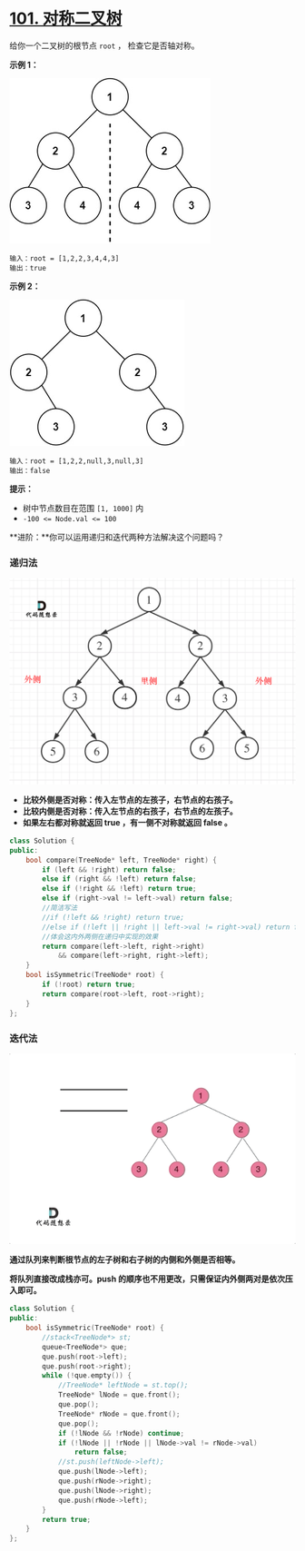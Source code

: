 # [101. 对称二叉树](https://leetcode-cn.com/problems/symmetric-tree/)

给你一个二叉树的根节点 `root` ， 检查它是否轴对称。

**示例 1：**

![img](../../Images/4.对称二叉树.assets/symtree1.jpg)

```
输入：root = [1,2,2,3,4,4,3]
输出：true
```

**示例 2：**

![img](../../Images/4.对称二叉树.assets/symtree2.jpg)

```
输入：root = [1,2,2,null,3,null,3]
输出：false
```

**提示：**

- 树中节点数目在范围 `[1, 1000]` 内
- `-100 <= Node.val <= 100`

**进阶：**你可以运用递归和迭代两种方法解决这个问题吗？

### 递归法

![101. 对称二叉树1](../../Images/4.对称二叉树.assets/20210203144624414.png)

- **比较外侧是否对称：传入左节点的左孩子，右节点的右孩子。**
- **比较内侧是否对称：传入左节点的右孩子，右节点的左孩子。**
- **如果左右都对称就返回 true ，有一侧不对称就返回 false 。**

```c++
class Solution {
public:
    bool compare(TreeNode* left, TreeNode* right) {
        if (left && !right) return false;
        else if (right && !left) return false;
        else if (!right && !left) return true;
        else if (right->val != left->val) return false;
        //简洁写法
        //if (!left && !right) return true;
        //else if (!left || !right || left->val != right->val) return false;
        //体会这内外两侧在递归中实现的效果
        return compare(left->left, right->right) 
            && compare(left->right, right->left);
    }
    bool isSymmetric(TreeNode* root) {
        if (!root) return true;
        return compare(root->left, root->right);
    }
};
```

### 迭代法

![101.对称二叉树](../../Images/4.对称二叉树.assets/008eGmZEly1gnwcimlj8lg30hm0bqnpd.gif)

**通过队列来判断根节点的左子树和右子树的内侧和外侧是否相等。**

**将队列直接改成栈亦可。push 的顺序也不用更改，只需保证内外侧两对是依次压入即可。**

```c++
class Solution {
public:
    bool isSymmetric(TreeNode* root) {
        //stack<TreeNode*> st;
        queue<TreeNode*> que;
        que.push(root->left);
        que.push(root->right);
        while (!que.empty()) {
            //TreeNode* leftNode = st.top();
            TreeNode* lNode = que.front();
            que.pop();
            TreeNode* rNode = que.front();
            que.pop();
            if (!lNode && !rNode) continue;
            if (!lNode || !rNode || lNode->val != rNode->val)
                return false;
            //st.push(leftNode->left);
            que.push(lNode->left);
            que.push(rNode->right);
            que.push(lNode->right);
            que.push(rNode->left);
        }
        return true;
    }
};
```

